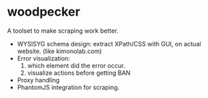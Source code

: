 woodpecker
==========

A toolset to make scraping work better.

- WYSISYG schema design: extract XPath/CSS with GUI, on actual website. (like kimonolab.com)
- Error visualization: 
  1. which element did the error occur.
  2. visualize actions before getting BAN
- Proxy handling
- PhantomJS integration for scraping.
